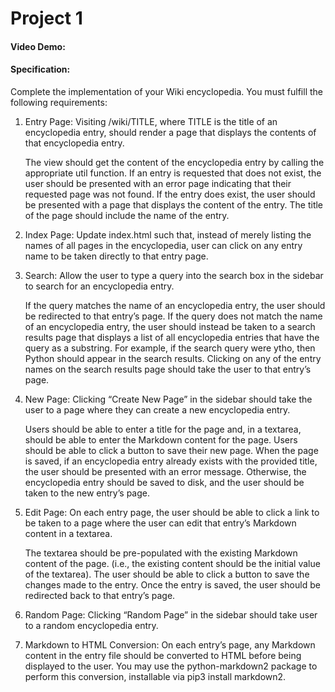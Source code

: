 # Project 1
#### Video Demo: 
#### Specification:

Complete the implementation of your Wiki encyclopedia. You must fulfill the following requirements:

1. Entry Page: Visiting /wiki/TITLE, where TITLE is the title of an encyclopedia entry, should render a page that displays the contents of that encyclopedia entry.

    The view should get the content of the encyclopedia entry by calling the appropriate util function.
    If an entry is requested that does not exist, the user should be presented with an error page indicating that their requested page was not found.
    If the entry does exist, the user should be presented with a page that displays the content of the entry. The title of the page should include the name of the entry.


2. Index Page: Update index.html such that, instead of merely listing the names of all pages in the encyclopedia, user can click on any entry name to be taken directly to that entry page.

3. Search: Allow the user to type a query into the search box in the sidebar to search for an encyclopedia entry.

    If the query matches the name of an encyclopedia entry, the user should be redirected to that entry’s page.
    If the query does not match the name of an encyclopedia entry, the user should instead be taken to a search results page that displays a list of all encyclopedia entries that have the query as a substring. For example, if the search query were ytho, then Python should appear in the search results.
    Clicking on any of the entry names on the search results page should take the user to that entry’s page.


4. New Page: Clicking “Create New Page” in the sidebar should take the user to a page where they can create a new encyclopedia entry.

    Users should be able to enter a title for the page and, in a textarea, should be able to enter the Markdown content for the page.
    Users should be able to click a button to save their new page.
    When the page is saved, if an encyclopedia entry already exists with the provided title, the user should be presented with an error message.
    Otherwise, the encyclopedia entry should be saved to disk, and the user should be taken to the new entry’s page.


5. Edit Page: On each entry page, the user should be able to click a link to be taken to a page where the user can edit that entry’s Markdown content in a textarea.

    The textarea should be pre-populated with the existing Markdown content of the page. (i.e., the existing content should be the initial value of the textarea).
    The user should be able to click a button to save the changes made to the entry.
    Once the entry is saved, the user should be redirected back to that entry’s page.

6. Random Page: Clicking “Random Page” in the sidebar should take user to a random encyclopedia entry.

7. Markdown to HTML Conversion: On each entry’s page, any Markdown content in the entry file should be converted to HTML before being displayed to the user. You may use the python-markdown2 package to perform this conversion, installable via pip3 install markdown2.





